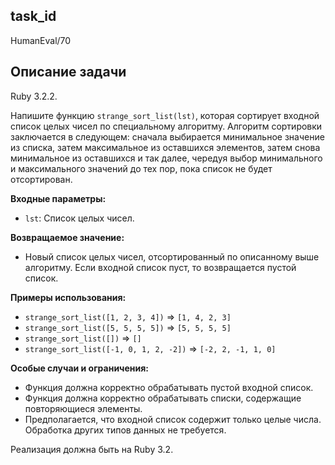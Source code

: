 ## task_id
HumanEval/70

## Описание задачи
Ruby 3.2.2.

Напишите функцию `strange_sort_list(lst)`, которая сортирует входной список целых чисел по специальному алгоритму.  Алгоритм сортировки заключается в следующем: сначала выбирается минимальное значение из списка, затем максимальное из оставшихся элементов, затем снова минимальное из оставшихся и так далее, чередуя выбор минимального и максимального значений до тех пор, пока список не будет отсортирован.

**Входные параметры:**

* `lst`: Список целых чисел.

**Возвращаемое значение:**

* Новый список целых чисел, отсортированный по описанному выше алгоритму.  Если входной список пуст, то возвращается пустой список.

**Примеры использования:**

* `strange_sort_list([1, 2, 3, 4])`  => `[1, 4, 2, 3]`
* `strange_sort_list([5, 5, 5, 5])`  => `[5, 5, 5, 5]`
* `strange_sort_list([])`           => `[]`
* `strange_sort_list([-1, 0, 1, 2, -2])` => `[-2, 2, -1, 1, 0]`


**Особые случаи и ограничения:**

* Функция должна корректно обрабатывать пустой входной список.
* Функция должна корректно обрабатывать списки, содержащие повторяющиеся элементы.
* Предполагается, что входной список содержит только целые числа.  Обработка других типов данных не требуется.


Реализация должна быть на Ruby 3.2.

